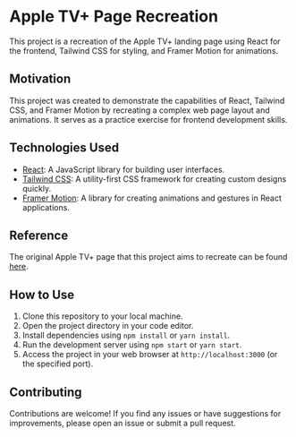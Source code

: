 # Apple TV+ Page Recreation

This project is a recreation of the Apple TV+ landing page using React for the frontend, Tailwind CSS for styling, and Framer Motion for animations.

## Motivation

This project was created to demonstrate the capabilities of React, Tailwind CSS, and Framer Motion by recreating a complex web page layout and animations. It serves as a practice exercise for frontend development skills.

## Technologies Used

- [React](https://reactjs.org/): A JavaScript library for building user interfaces.
- [Tailwind CSS](https://tailwindcss.com/): A utility-first CSS framework for creating custom designs quickly.
- [Framer Motion](https://www.framer.com/motion/): A library for creating animations and gestures in React applications.

## Reference

The original Apple TV+ page that this project aims to recreate can be found [here](https://www.apple.com/apple-tv-plus/).

## How to Use

1. Clone this repository to your local machine.
2. Open the project directory in your code editor.
3. Install dependencies using `npm install` or `yarn install`.
4. Run the development server using `npm start` or `yarn start`.
5. Access the project in your web browser at `http://localhost:3000` (or the specified port).

## Contributing

Contributions are welcome! If you find any issues or have suggestions for improvements, please open an issue or submit a pull request.

